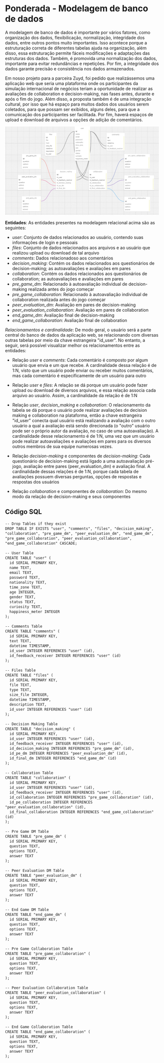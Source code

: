 # Ponderada - Modelagem de banco de dados

A modelagem de banco de dados é importante por vários fatores, como organização dos dados, flexibilicação, normalização, integridade dos dados, entre outros pontos muito importantes.  Isso acontece porque a estruturação correta de diferentes tabelas ajuda na organização, além disso, essa estruturação permite fáceis modificações e adaptações das estruturas dos dados. Também, é promovida uma normalização dos dados, importante para evitar redundâncias e repetições. Por fim, a integridade dos dados garante precisão e consistência nos dados armazenados. <br> 

Em nosso projeto para a parceira Zuyd, foi pedido que realizássemos uma aplicação web que seria uma plataforma onde os participantes da simulação internacional de negócios teriam a oportunidade de realizar as avaliações de collaboration e decision-making, nas fases antes, durante e após o fim do jogo. Além disso, a proposta também é de uma integração cultural, por isso que há espaço para muitos dados dos usuários serem coletados, para que possam ser exibidos, alguns deles, para que a comunicação dos participantes ser facilitada. Por fim, haverá espaços de upload e download de arquivos a opções de adição de comentários. 


<img src = 'modeloRelacionalPond.jpeg'> 

**Entidades**: As entidades presentes na modelagem relacional acima são as seguintes:

- *user*: Conjunto de dados relacionados ao usuário, contendo suas informações de login e pessoais
- *files*: Conjunto de dados relacionados aos arquivos e ao usuário que realizou upload ou download de tal arquivo
- *comments*: Dados relacionadoso aos comentários
- *decision_making*: Contém os dados relacionados aos questionários de decision-making; as autoavaliações e avaliações em pares
- *collaboration*: Contém os dados relacionados aos questionários de collaboration; as autoavaliações e avaliações em pares
- *pre_game_dm*: Relacionado à autoavaliação individual de decision-making realizada antes do jogo começar
- *pre_game_collaboration*: Relacionado à autoavaliação individual de collaboration realizada antes do jogo começar
- *peer_evaluation_dm*: Avaliação em pares de decision-making
- *peer_evaluation_collaboration*: Avaliação em pares de collaboration
- *end_game_dm*: Avaliação final de decision-making
- *end_game_collaboration*: Avaliação final de collaboration

*Relacionamentos e cardinalidade*:
De modo geral, o usuário será a parte central do banco de dados da aplicação web, se relacionando com diversas outras tabelas por meio da chave estrangeira "id_user". No entanto, a seguir, será possível visualizar melhor os relacionamentos entre as entidades:

- Relação *user* e *comments*: Cada comentário é composto por algum usuário que envia e um que recebe. A cardinalidade dessa relação é de 1:N, visto que um usuário pode enviar ou receber muitos comentários, mas cada comentário é especificamente de um usuário para outro

- Relação *user* e *files*: A relação se dá porque um usuário pode fazer upload ou download de diversos arquivos, e essa relação associa cada arquivo ao usuário. Assim, a cardinalidade da relação é de 1:N

- Relação *user*, *decision_making* e *collaboration*: O relacionamento da tabela se dá porque o usuário pode realizar avaliações de decision making e collaboration na plataforma, então a chave estrangeira "id_user" conecta qual usuário está realizando a avaliação com o outro usuário a qual a avaliação está sendo direcionada (o "outro" usuário pode ser o próprio autor da avaliação, no caso de uma autoavaliação). A cardinalidade desse relacionamento é de 1:N, uma vez que um usuário pode realizar autoavaliações e avaliações em pares para os diversos outros membros de sua equipe numerosas vezes.

- Relação *decision-making* e componentes de *decision-making*: Cada questionário de decision-making está ligado a uma autoavaliação pré-jogo, avaliação entre pares (peer_evaluation_dm) e avaliação final. A cardinalidade dessas relações é de 1:N, porque cada tabela de avaliações possuem diversas perguntas, opções de respostas e respostas dos usuários

- Relação *collaboration* e componentes de *collaboration*: Do mesmo modo da relação de decision-making e seus componentes


## Código SQL

```
-- Drop Tables if they exist
DROP TABLE IF EXISTS "user", "comments", "files", "decision_making", "collaboration", "pre_game_dm", "peer_evaluation_dm", "end_game_dm", "pre_game_collaboration", "peer_evaluation_collaboration", "end_game_collaboration" CASCADE;

-- User Table
CREATE TABLE "user" (
  id SERIAL PRIMARY KEY,
  name TEXT,
  email TEXT,
  password TEXT,
  nationality TEXT,
  time_zone TEXT,
  age INTEGER,
  gender TEXT,
  status TEXT,
  curiosity TEXT,
  happiness_meter INTEGER
);

-- Comments Table
CREATE TABLE "comments" (
  id SERIAL PRIMARY KEY,
  text TEXT,
  datetime TIMESTAMP,
  id_user INTEGER REFERENCES "user" (id),
  id_feedback_receiver INTEGER REFERENCES "user" (id)
);

-- Files Table
CREATE TABLE "files" (
  id SERIAL PRIMARY KEY,
  file TEXT,
  type TEXT,
  size_file INTEGER,
  datetime TIMESTAMP,
  description TEXT,
  id_user INTEGER REFERENCES "user" (id)
);

-- Decision Making Table
CREATE TABLE "decision_making" (
  id SERIAL PRIMARY KEY,
  id_user INTEGER REFERENCES "user" (id),
  id_feedback_receiver INTEGER REFERENCES "user" (id),
  id_decision_making INTEGER REFERENCES "pre_game_dm" (id),
  id_pe_dm INTEGER REFERENCES "peer_evaluation_dm" (id),
  id_final_dm INTEGER REFERENCES "end_game_dm" (id)
);

-- Collaboration Table
CREATE TABLE "collaboration" (
  id SERIAL PRIMARY KEY,
  id_user INTEGER REFERENCES "user" (id),
  id_feedback_receiver INTEGER REFERENCES "user" (id),
  id_collaboration INTEGER REFERENCES "pre_game_collaboration" (id),
  id_pe_collaboration INTEGER REFERENCES "peer_evaluation_collaboration" (id),
  id_final_collaboration INTEGER REFERENCES "end_game_collaboration" (id)
);

-- Pre Game DM Table
CREATE TABLE "pre_game_dm" (
  id SERIAL PRIMARY KEY,
  question TEXT,
  options TEXT,
  answer TEXT
);

-- Peer Evaluation DM Table
CREATE TABLE "peer_evaluation_dm" (
  id SERIAL PRIMARY KEY,
  question TEXT,
  options TEXT,
  answer TEXT
);

-- End Game DM Table
CREATE TABLE "end_game_dm" (
  id SERIAL PRIMARY KEY,
  question TEXT,
  options TEXT,
  answer TEXT
);

-- Pre Game Collaboration Table
CREATE TABLE "pre_game_collaboration" (
  id SERIAL PRIMARY KEY,
  question TEXT,
  options TEXT,
  answer TEXT
);

-- Peer Evaluation Collaboration Table
CREATE TABLE "peer_evaluation_collaboration" (
  id SERIAL PRIMARY KEY,
  question TEXT,
  options TEXT,
  answer TEXT
);

-- End Game Collaboration Table
CREATE TABLE "end_game_collaboration" (
  id SERIAL PRIMARY KEY,
  question TEXT,
  options TEXT,
  answer TEXT
);

```
